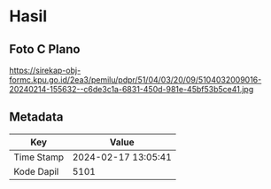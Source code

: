 # Hasil

## Foto C Plano

https://sirekap-obj-formc.kpu.go.id/2ea3/pemilu/pdpr/51/04/03/20/09/5104032009016-20240214-155632--c6de3c1a-6831-450d-981e-45bf53b5ce41.jpg


## Metadata

| Key        | Value               |
| ---------- | ------------------- |
| Time Stamp | 2024-02-17 13:05:41 |
| Kode Dapil | 5101                |



